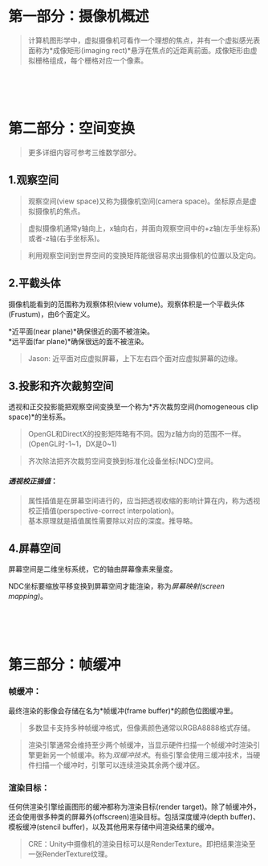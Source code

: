 # 第一部分：摄像机概述   

> 计算机图形学中，虚拟摄像机可看作一个理想的焦点，并有一个虚拟感光表面称为*成像矩形(imaging rect)*悬浮在焦点的近距离前面。成像矩形由虚拟栅格组成，每个栅格对应一个像素。    

<br/>
<br/>
<br/>

# 第二部分：空间变换    

> 更多详细内容可参考三维数学部分。  

## 1.观察空间    

> 观察空间(view space)又称为摄像机空间(camera space)。坐标原点是虚拟摄像机的焦点。  

> 虚拟摄像机通常y轴向上，x轴向右，并面向观察空间中的+z轴(左手坐标系)或者-z轴(右手坐标系)。  

> 利用观察空间到世界空间的变换矩阵能很容易求出摄像机的位置以及定向。    


## 2.平截头体  

摄像机能看到的范围称为观察体积(view volume)。观察体积是一个平截头体(Frustum)，由6个面定义。    

*近平面(near plane)*确保很近的面不被渲染。   
*远平面(far plane)*确保很远的面不被渲染。  

> Jason: 近平面对应虚拟屏幕，上下左右四个面对应虚拟屏幕的边缘。  

## 3.投影和齐次裁剪空间    

透视和正交投影能把观察空间变换至一个称为*齐次裁剪空间(homogeneous clip space)*的坐标系。    

> OpenGL和DirectX的投影矩阵略有不同。因为z轴方向的范围不一样。(OpenGL时-1~1，DX是0~1)    

> 齐次除法把齐次裁剪空间变换到标准化设备坐标(NDC)空间。    


#### *透视校正插值*：  

> 属性插值是在屏幕空间进行的，应当把透视收缩的影响计算在内，称为透视校正插值(perspective-correct interpolation)。  
> 基本原理就是插值属性需要除以对应的深度。推导略。    


## 4.屏幕空间    

屏幕空间是二维坐标系统，它的轴由屏幕像素来量度。  

NDC坐标要缩放平移变换到屏幕空间才能渲染，称为*屏幕映射(screen mapping)*。  


<br/>
<br/>
<br/>

# 第三部分：帧缓冲    

### 帧缓冲：  

最终渲染的影像会存储在名为*帧缓冲(frame buffer)*的颜色位图缓冲里。    

> 多数显卡支持多种帧缓冲格式，但像素颜色通常以RGBA8888格式存储。    

> 渲染引擎通常会维持至少两个帧缓冲，当显示硬件扫描一个帧缓冲时渲染引擎更新另一个帧缓冲。称为*双缓冲技术*。有些引擎会使用三缓冲技术，当硬件扫描一个缓冲时，引擎可以连续渲染其余两个缓冲区。    

### 渲染目标：    

任何供渲染引擎绘画图形的缓冲都称为渲染目标(render target)。除了帧缓冲外，还会使用很多种类的屏幕外(offscreen)渲染目标。包括深度缓冲(depth buffer)、模板缓冲(stencil buffer)，以及其他用来存储中间渲染结果的缓冲。  

> CRE：Unity中摄像机的渲染目标可以是RenderTexture。即把结果渲染至一张RenderTexture纹理。    







